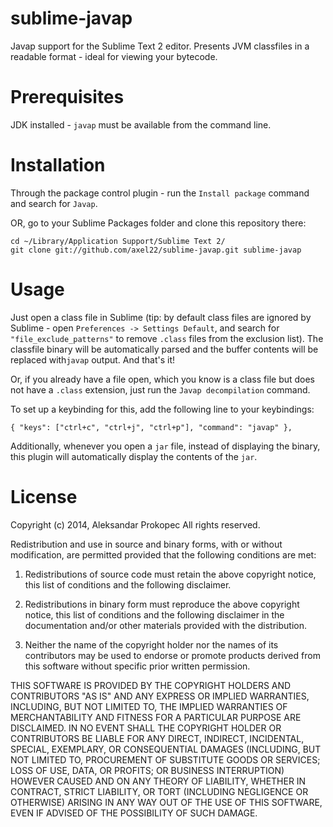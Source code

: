 sublime-javap
=============

Javap support for the Sublime Text 2 editor.
Presents JVM classfiles in a readable format - ideal for viewing your bytecode.


Prerequisites
=============

JDK installed - `javap` must be available from the command line.


Installation
============

Through the package control plugin - run the `Install package` command and search for `Javap`.

OR, go to your Sublime Packages folder and clone this repository there:

    cd ~/Library/Application Support/Sublime Text 2/
    git clone git://github.com/axel22/sublime-javap.git sublime-javap

Usage
=====

Just open a class file in Sublime (tip: by default class files are ignored by Sublime - open 
`Preferences -> Settings Default`, and search for `"file_exclude_patterns"` to remove `.class` 
files from the exclusion list).
The classfile binary will be automatically parsed and the buffer contents will be replaced
with`javap` output. And that's it!

Or, if you already have a file open, which you know is a class file but does not
have a `.class` extension, just run the `Javap decompilation` command.

To set up a keybinding for this, add the following line to your keybindings:

    { "keys": ["ctrl+c", "ctrl+j", "ctrl+p"], "command": "javap" },

Additionally, whenever you open a `jar` file, instead of displaying the binary, this plugin will automatically
display the contents of the `jar`.


License
=======

Copyright (c) 2014, Aleksandar Prokopec
All rights reserved.

Redistribution and use in source and binary forms, with or without modification, are permitted provided that the following conditions are met:

1. Redistributions of source code must retain the above copyright notice, this list of conditions and the following disclaimer.

2. Redistributions in binary form must reproduce the above copyright notice, this list of conditions and the following disclaimer in the documentation and/or other materials provided with the distribution.

3. Neither the name of the copyright holder nor the names of its contributors may be used to endorse or promote products derived from this software without specific prior written permission.

THIS SOFTWARE IS PROVIDED BY THE COPYRIGHT HOLDERS AND CONTRIBUTORS "AS IS" AND ANY EXPRESS OR IMPLIED WARRANTIES, INCLUDING, BUT NOT LIMITED TO, THE IMPLIED WARRANTIES OF MERCHANTABILITY AND FITNESS FOR A PARTICULAR PURPOSE ARE DISCLAIMED. IN NO EVENT SHALL THE COPYRIGHT HOLDER OR CONTRIBUTORS BE LIABLE FOR ANY DIRECT, INDIRECT, INCIDENTAL, SPECIAL, EXEMPLARY, OR CONSEQUENTIAL DAMAGES (INCLUDING, BUT NOT LIMITED TO, PROCUREMENT OF SUBSTITUTE GOODS OR SERVICES; LOSS OF USE, DATA, OR PROFITS; OR BUSINESS INTERRUPTION) HOWEVER CAUSED AND ON ANY THEORY OF LIABILITY, WHETHER IN CONTRACT, STRICT LIABILITY, OR TORT (INCLUDING NEGLIGENCE OR OTHERWISE) ARISING IN ANY WAY OUT OF THE USE OF THIS SOFTWARE, EVEN IF ADVISED OF THE POSSIBILITY OF SUCH DAMAGE.
